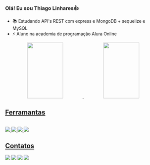 ### Olá! Eu sou Thiago Linhares👍

- 📚  Estudando API's REST com express e MongoDB + sequelize e MySQL
- ⚡  Aluno na academia de programação Alura Online

<div align="center">
  <a href="https://linkedin.com/in/thiago-linhares-a17a23236/">
  <img width="48%" height="180em" src="https://github-readme-stats.vercel.app/api?username=thlinharess&show_icons=true&theme=dark&include_all_commits=true&count_private=true"/>
  <img width="48%" height="180em" src="https://github-readme-stats.vercel.app/api/top-langs/?username=thlinharess&layout=compact&langs_count=7&theme=dark"/>
</div>
  
## Ferramantas  
<div style= "display: inline_block"><br>  
  <img src = "https://img.shields.io/badge/JavaScript-F7DF1E?style=for-the-badge&logo=javascript&logoColor=black"/> 
  <img src = "https://img.shields.io/badge/HTML5-E34F26?style=for-the-badge&logo=html5&logoColor=white" />
  <img src = "https://img.shields.io/badge/CSS3-1572B6?style=for-the-badge&logo=css3&logoColor=white" />
  <img src = "https://img.shields.io/badge/Node.js-43853D?style=for-the-badge&logo=node.js&logoColor=white" />
<div/>

## Contatos
<div>
  <a href="https://instagram.com/_thlinharess?igshid=YmMyMTA2M2Y="><img src="https://img.shields.io/badge/Instagram-E4405F?style=for-the-badge&logo=instagram&logoColor=white"/><a/>
  <a href="https://www.linkedin.com/in/thiago-linhares-a17a23236/"><img src="https://img.shields.io/badge/LinkedIn-0077B5?style=for-the-badge&logo=linkedin&logoColor=white"/><a/>
  <a href="https://discord.com/channels/@Thiago_Linhares01#9082"><img src="https://img.shields.io/badge/Discord-7289DA?style=for-the-badge&logo=discord&logoColor=white"/><a/>
  <a href="mailto:thiagolinharesp@gmail.com"><img src="https://img.shields.io/badge/Gmail-D14836?style=for-the-badge&logo=gmail&logoColor=white"/><a/>  
<div/>  
